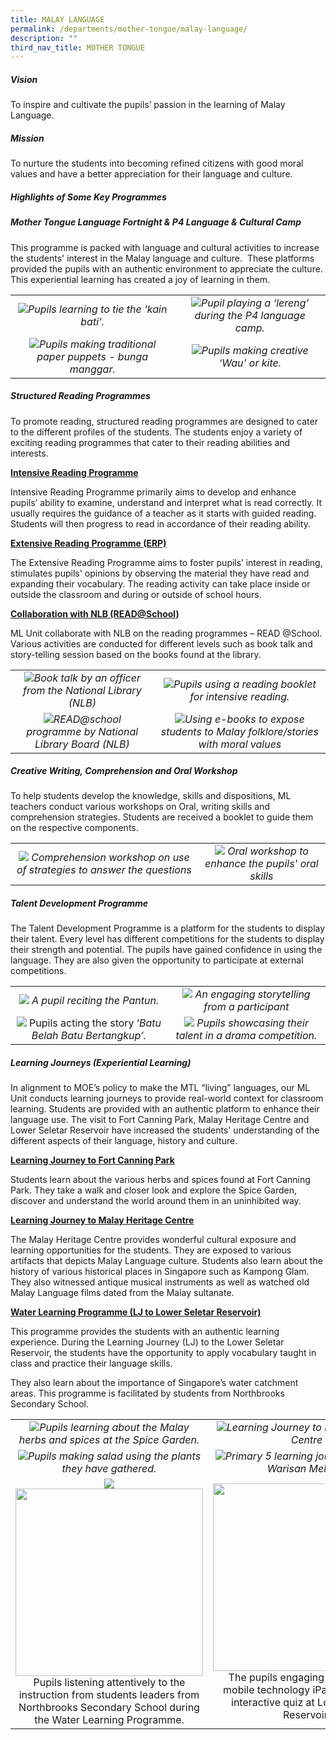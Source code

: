 ```yaml
---
title: MALAY LANGUAGE
permalink: /departments/mother-tongue/malay-language/
description: ""
third_nav_title: MOTHER TONGUE
---
```

##### **Vision**
To inspire and cultivate the pupils’ passion in the learning of Malay Language.

##### **Mission**
To nurture the students into becoming refined citizens with good moral values and have a better appreciation for their language and culture.

##### **Highlights of Some Key Programmes**
##### **Mother Tongue Language Fortnight & P4 Language & Cultural Camp**
This programme is packed with language and cultural activities to increase the students' interest in the Malay language and culture.  These platforms provided the pupils with an authentic environment to appreciate the culture. This experiential learning has created a joy of learning in them.

|   |   |
|:-:|:-:|
|![](/images/Departments/MOTHER%20TONGUE/MALAY%20LANGUAGE/ML_Camp_1.jpg)*Pupils learning to tie the 'kain bati'.*|![](/images/Departments/MOTHER%20TONGUE/MALAY%20LANGUAGE/ML_Camp_4.png)*Pupil playing a ‘lereng’ during the P4 language camp.*|
|![](/images/Departments/MOTHER%20TONGUE/MALAY%20LANGUAGE/ML_Camp_3.jpg)*Pupils making traditional paper puppets - bunga manggar.*|![](/images/Departments/MOTHER%20TONGUE/MALAY%20LANGUAGE/ML_Camp_2.jpg)*Pupils making creative ‘Wau’ or kite.*|

##### **Structured Reading Programmes**
To promote reading, structured reading programmes are designed to cater to the different profiles of the students. The students enjoy a variety of exciting reading programmes that cater to their reading abilities and interests.

**<u>Intensive Reading Programme</u>**

Intensive Reading Programme primarily aims to develop and enhance pupils’ ability to examine, understand and interpret what is read correctly. It usually requires the guidance of a teacher as it starts with guided reading. Students will then progress to read in accordance of their reading ability.

**<u>Extensive Reading Programme (ERP)</u>**

The Extensive Reading Programme aims to foster pupils’ interest in reading, stimulates pupils' opinions by observing the material they have read and expanding their vocabulary. The reading activity can take place inside or outside the classroom and during or outside of school hours.

**<u>Collaboration with NLB (READ@School)</u>**

ML Unit collaborate with NLB on the reading programmes – READ @School. Various activities are conducted for different levels such as book talk and story-telling session based on the books found at the library.

| | |
|:-:|:-:|
|![](/images/Departments/MOTHER%20TONGUE/MALAY%20LANGUAGE/ML_Reading_Programme_1.png)*Book talk by an officer from the National Library (NLB)*|![](/images/Departments/MOTHER%20TONGUE/MALAY%20LANGUAGE/ML_Reading_Programme_2.jpg)*Pupils using a reading booklet for intensive reading.*|
|![](/images/Departments/MOTHER%20TONGUE/MALAY%20LANGUAGE/ML_Read.jpg)*READ@school programme by National Library Board (NLB)*|![](/images/Departments/MOTHER%20TONGUE/MALAY%20LANGUAGE/ML_eBook.jpg)*Using e-books to expose students to Malay folklore/stories with moral values*|

##### **Creative Writing, Comprehension and Oral Workshop**
To help students develop the knowledge, skills and dispositions, ML teachers conduct various workshops on Oral, writing skills and comprehension strategies. Students are received a booklet to guide them on the respective components.

|   |   |
|:-:|:-:|
|   ![](/images/Departments/MOTHER%20TONGUE/MALAY%20LANGUAGE/ML_Workshop_1.jpg)  *Comprehension workshop on use of strategies to answer the questions* |  ![](/images/Departments/MOTHER%20TONGUE/MALAY%20LANGUAGE/ML_Workshop_2.jpg)   *Oral workshop to enhance the pupils' oral skills* |


##### **Talent Development Programme**  
The Talent Development Programme is a platform for the students to display their talent. Every level has different competitions for the students to display their strength and potential. The pupils have gained confidence in using the language. They are also given the opportunity to participate at external competitions.

|   |   |
|:-:|:-:|
|  ![](/images/Departments/MOTHER%20TONGUE/MALAY%20LANGUAGE/ML_Talent_Dev_Prog_1.png)  *A pupil reciting the Pantun.*  |    ![](/images/Departments/MOTHER%20TONGUE/MALAY%20LANGUAGE/ML_Talent_Dev_Prog_3.jpg) *An engaging storytelling from a participant* |
|    ![](/images/Departments/MOTHER%20TONGUE/MALAY%20LANGUAGE/ML_Talent_Dev_Prog_2.jpg)   Pupils acting the story ‘*Batu Belah Batu Bertangkup’.*  |     ![](/images/Departments/MOTHER%20TONGUE/MALAY%20LANGUAGE/ML_Talent_Dev_Prog_4.jpg)  *Pupils showcasing their talent in a drama competition.*  |


##### **Learning Journeys (Experiential Learning)**   
In alignment to MOE’s policy to make the MTL “living” languages, our ML Unit conducts learning journeys to provide real-world context for classroom learning. Students are provided with an authentic platform to enhance their language use. The visit to Fort Canning Park, Malay Heritage Centre and Lower Seletar Reservoir have increased the students' understanding of the different aspects of their language, history and culture.

**<u>Learning Journey to Fort Canning Park</u>**

Students learn about the various herbs and spices found at Fort Canning Park. They take a walk and closer look and explore the Spice Garden, discover and understand the world around them in an uninhibited way.

**<u>Learning Journey to Malay Heritage Centre</u>**

The Malay Heritage Centre provides wonderful cultural exposure and learning opportunities for the students. They are exposed to various artifacts that depicts Malay Language culture. Students also learn about the history of various historical places in Singapore such as Kampong Glam. They also witnessed antique musical instruments as well as watched old Malay Language films dated from the Malay sultanate.

**<u>Water Learning Programme (LJ to Lower Seletar Reservoir)</u>**

This programme provides the students with an authentic learning experience. During the Learning Journey (LJ) to the Lower Seletar Reservoir, the students have the opportunity to apply vocabulary taught in class and practice their language skills.

They also learn about the importance of Singapore’s water catchment areas. This programme is facilitated by students from Northbrooks Secondary School.


|   |   |
|:-:|:-:|
|![](/images/Departments/MOTHER%20TONGUE/MALAY%20LANGUAGE/ML_LJ_1.jpg)*Pupils learning about the Malay herbs and spices at the Spice Garden.*   |![](/images/Departments/MOTHER%20TONGUE/MALAY%20LANGUAGE/ML_LJ_2.jpg)*Learning Journey to Malay Heritage Centre* |
|![](/images/Departments/MOTHER%20TONGUE/MALAY%20LANGUAGE/ML_LJ_4.png)*Pupils making salad using the plants they have gathered.*   |   ![](/images/Departments/MOTHER%20TONGUE/MALAY%20LANGUAGE/ML_LJ_3.jpg)*Primary 5 learning journey to Taman Warisan Melayu.*  |
|   ![](/images/Departments/MOTHER%20TONGUE/MALAY%20LANGUAGE/ML_LJ_5.jpg)<img src="" style="width:300px"> Pupils listening attentively to the instruction from students leaders from Northbrooks Secondary School  during the Water Learning Programme.  |  <img src="/images/Departments/MOTHER%20TONGUE/MALAY%20LANGUAGE/ML_LJ_6.jpg" style="width:300px">  The pupils engaging in the use of mobile technology iPad to solve the interactive quiz at Lower Seletar Reservoir.  |